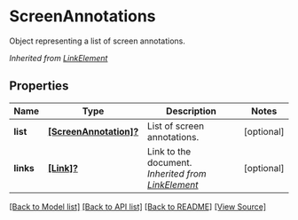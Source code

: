 ﻿# ScreenAnnotations
Object representing a list of screen annotations.

*Inherited from [LinkElement](LinkElement.md)*
## Properties
Name | Type | Description | Notes
------------ | ------------- | ------------- | -------------
**list** | [**[ScreenAnnotation]?**](ScreenAnnotation.md) | List of screen annotations. | [optional]
**links** | [**[Link]?**](Link.md) | Link to the document.<br />*Inherited from [LinkElement](LinkElement.md)* | [optional]

[[Back to Model list]](../README.md#documentation-for-models) [[Back to API list]](../README.md#documentation-for-api-endpoints) [[Back to README]](../README.md) [[View Source]](../AsposePdfCloud/Models/ScreenAnnotations.swift)

